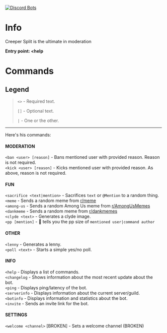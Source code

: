 [![Discord Bots](https://top.gg/api/widget/701160098399256637.svg)](https://top.gg/bot/701160098399256637)

# Info
Creeper Split is the ultimate in moderation 

__Entry point: <help__

# Commands
## Legend
> `<>` - Required text.
>
> `[]` - Optional text.
>
> `|` - One or the other.
---
Here's his commands:

#### MODERATION
`<ban <user> [reason]` - Bans mentioned user with provided reason. Reason is not required.  
`<kick <user> [reason]` - Kicks mentioned user with provided reason. As above, reason is not required.  
#### FUN
`<sacrifice <text|mention>` - Sacrifices `text` or `@Mention` to a random thing.  
`<meme` - Sends a random meme from [r/meme](https://reddit.com/r/meme)  
`<among-us` - Sends a random Among Us meme from [r/AmongUsMemes](https://reddit.com/r/AmongUsMemes)  
`<dankmeme` - Sends a random meme from [r/dankmemes](https://reddit.com/r/dankmemes)  
`<clyde <text>` - Generates a clyde image.  
`<pp [mention]` - :eyes: tells you the pp size of `mentioned user|command author`
#### OTHER
`<lenny` - Generates a lenny.  
`<poll <text>` - Starts a simple yes/no poll.  
#### INFO
`<help` - Displays a list of commands.  
`<changelog` - Shows information about the most recent update about the bot.  
`<ping` - Displays ping/latency of the bot.  
`<serverinfo` - Displays information about the current server/guild.  
`<botinfo` - Displays information and statistics about the bot.  
`<invite` - Sends an invite link for the bot.
#### SETTINGS
`<welcome <channel>` [BROKEN] - Sets a welcome channel (BROKEN)
